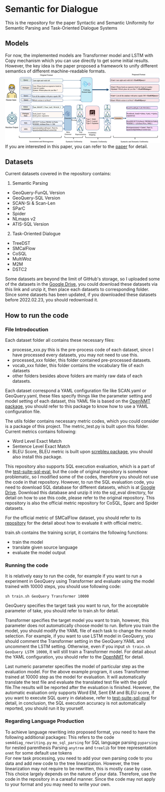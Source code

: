 # Semantic for Dialogue
This is the repository for the paper Syntactic and Semantic Uniformity for Semantic Parsing and Task-Oriented Dialogue Systems

## Models
For now, the implemented models are Transformer model and LSTM with Copy mechanism which you can use directly to get some initial results. However, the key idea is the paper proposed a framework to unify different semantics of different machine-readable formats.
![avatar](emnlp_page-0001.jpg)
If you are interested in this paper, you can refer to the [paper](https://aclanthology.org/2022.findings-emnlp.60/) for detail.
## Datasets
Current datasets covered in the repository contains:  
1. Semantic Parsing
  - GeoQuery-FunQL Version
  - GeoQuery-SQL Version
  - SCAN-Si & Scan-Len
  - SParC
  - Spider
  - NLmaps v2
  - ATIS-SQL Version
2. Task-Oriented Dialogue
  - TreeDST
  - SMCalFlow
  - CoSQL
  - MultiWoz
  - M2M
  - DSTC2

Some datasets are beyond the limit of GitHub's storage, so I uploaded some of the datasets in the [Google Drive](https://drive.google.com/file/d/1Bxm29zjtLkLiuzMNHMUAIWmOSvBWlGu6/view?usp=sharing), you could download these datasets via this link and unzip it, then place each datasets to corresponding folder. Since some datasets has been updated, if you downloaded these datasets before 2022.02.23, you should redownload it.

## How to run the code

### File Introdocution
Each dataset folder all contains these necessary files:
  - processe_xxx.py this is the pre-process code of each dataset, since I have processed every datasets, you may not need to use this.
  - processed_xxx folder, this folder contained pre-processed datasets.
  - vocab_xxx folder, this folder contains the vocabulary file of each datasets
  - other folders besides above folders are mainly raw data of each datasets.  

Each dataset correspond a YAML configuration file like SCAN.yaml or GeoQuery.yaml, these files specify things like the parameter setting and model setting of each dataset, this YAML file is based on the [OpenNMT package](https://github.com/OpenNMT/OpenNMT-py), you should refer to this package to know how to use a YAML configuration file.

The utils folder contains necessary metric codes, which you could consider is a package of this project. The metric_test.py is built upon this folder. Current metrics contains following:
  - Word Level Exact Match
  - Sentence Level Exact Match
  - BLEU Score, BLEU metric is built upon [screbleu package](https://github.com/mjpost/sacrebleu), you should also install this package.

This repository also supports SQL execution evaluation, which is a part of the [test-suite-sql-eval](https://github.com/taoyds/test-suite-sql-eval), but the code of  original repository is somehow problematic, so I modified some of the codes, therefore you should not use the code in that repository. However, to run the SQL evaluation code, you need to download SQL database for different datasets, which is at [Google Drive](https://drive.google.com/file/d/1mkCx2GOFIqNesD4y8TDAO1yX1QZORP5w/view). Download this database and unzip it into the sql_eval directory, for detail on how to use this code, please refer to the original repository. This repository is also the official metric repository for CoSQL, Sparc and Spider datasets.

For the official metric of SMCalFlow dataset, you should refer to its [repository](https://microsoft.github.io/task_oriented_dialogue_as_dataflow_synthesis/) for the detail about how to evaluate it with official metric.

train.sh contains the training script, it contains the following functions:
  - train the model
  - translate given source language
  - evaluate the model output

### Running the code
It is relatively easy to run the code, for example if you want to run a experiment in GeoQuery using Transformer and evaluate using the model trained with 10000 steps, you should use following code:

```sh train.sh GeoQuery Transformer 10000```

GeoQuery specifies the target task you want to run, for the acceptable parameter of take, you should refer to train.sh for detail.

Transformer specifies the target model you want to train, however, this parameter does not automatically choose model to run. Before you train the model, you should modify the YAML file of each task to change the model selection. For example, if you want to use LSTM model in GeoQuery, you should comment the Transformer setting in the GeoQuery.YAML and uncomment the LSTM setting. Otherwise, even if you input ```sh train.sh GeoQuery LSTM 10000```, it will still train a Transformer model. For detail about the YAML configuration, you should refer to the [OpenNMT](https://github.com/OpenNMT/OpenNMT-py) for detail.

Last numeric parameter specifies the model of particular step as the evaluation model. For the above example program, it uses Transformer trained at 10000 step as the model for evaluation. It will automatically translate the test file and evaluate the translated test file with the gold file.The results will be reported after the evaluation is finished. However, the automatic evaluation only supports Word EM, Sent EM and BLEU score, if you want to execute SQL query in database, refer to [test-suite-sql-eval](https://github.com/taoyds/test-suite-sql-eval) for detail, in conclusion, the SQL execution accuracy is not automatically reported, you should run it by yourself.

### Regarding Language Production
To achieve language rewriting into proposed format, you need to have the following additional packages:
This refers to the code `sem4diag_rewriting.py`
`mo_sql_parsing` for SQL language parsing
`pyparsing` for nested parenthesis Parsing
`anytree` and `treelib` for tree representation
`onmt` for some default use tokens  
For new task processing, you need to add your own parsing code to you data and add new code to the tree linearization. However, the tree linearization may not require to be rewritten, this is mostly case by case. This choice largely depends on the nature of your data. Therefore, use the code in the repository in a careaful manner. Since the code may not apply to your format and you may need to write your own.

